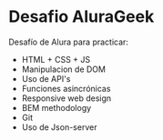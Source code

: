 # Desafio AluraGeek

Desafío de Alura para practicar:

- HTML + CSS + JS
- Manipulacion de DOM
- Uso de API's
- Funciones asincrónicas
- Responsive web design
- BEM methodology
- Git
- Uso de Json-server

